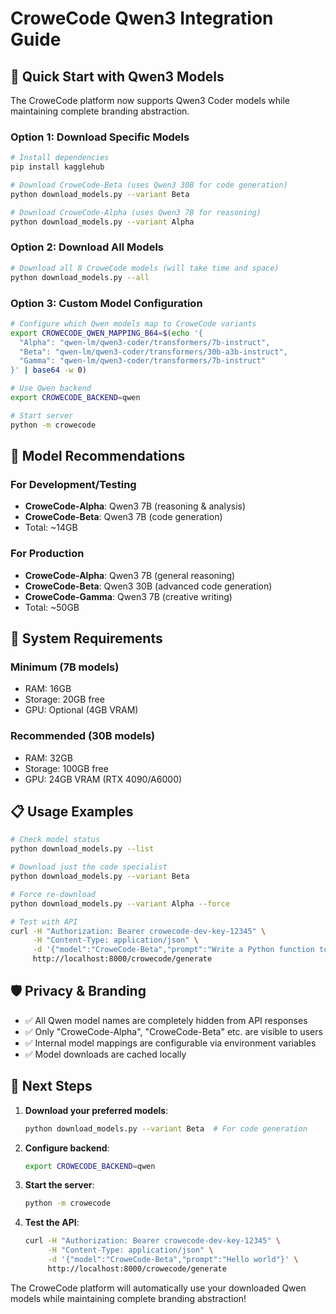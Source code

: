# CroweCode Qwen3 Integration Guide

## 🚀 Quick Start with Qwen3 Models

The CroweCode platform now supports Qwen3 Coder models while maintaining complete branding abstraction.

### Option 1: Download Specific Models

```bash
# Install dependencies
pip install kagglehub

# Download CroweCode-Beta (uses Qwen3 30B for code generation)
python download_models.py --variant Beta

# Download CroweCode-Alpha (uses Qwen3 7B for reasoning)  
python download_models.py --variant Alpha
```

### Option 2: Download All Models

```bash
# Download all 8 CroweCode models (will take time and space)
python download_models.py --all
```

### Option 3: Custom Model Configuration

```bash
# Configure which Qwen models map to CroweCode variants
export CROWECODE_QWEN_MAPPING_B64=$(echo '{
  "Alpha": "qwen-lm/qwen3-coder/transformers/7b-instruct",
  "Beta": "qwen-lm/qwen3-coder/transformers/30b-a3b-instruct",
  "Gamma": "qwen-lm/qwen3-coder/transformers/7b-instruct"
}' | base64 -w 0)

# Use Qwen backend
export CROWECODE_BACKEND=qwen

# Start server
python -m crowecode
```

## 🎯 Model Recommendations

### For Development/Testing
- **CroweCode-Alpha**: Qwen3 7B (reasoning & analysis)
- **CroweCode-Beta**: Qwen3 7B (code generation)
- Total: ~14GB

### For Production
- **CroweCode-Alpha**: Qwen3 7B (general reasoning)
- **CroweCode-Beta**: Qwen3 30B (advanced code generation)
- **CroweCode-Gamma**: Qwen3 7B (creative writing)
- Total: ~50GB

## 🔧 System Requirements

### Minimum (7B models)
- RAM: 16GB
- Storage: 20GB free
- GPU: Optional (4GB VRAM)

### Recommended (30B models)
- RAM: 32GB
- Storage: 100GB free  
- GPU: 24GB VRAM (RTX 4090/A6000)

## 📋 Usage Examples

```bash
# Check model status
python download_models.py --list

# Download just the code specialist
python download_models.py --variant Beta

# Force re-download
python download_models.py --variant Alpha --force

# Test with API
curl -H "Authorization: Bearer crowecode-dev-key-12345" \
     -H "Content-Type: application/json" \
     -d '{"model":"CroweCode-Beta","prompt":"Write a Python function to sort a list"}' \
     http://localhost:8000/crowecode/generate
```

## 🛡️ Privacy & Branding

- ✅ All Qwen model names are completely hidden from API responses
- ✅ Only "CroweCode-Alpha", "CroweCode-Beta" etc. are visible to users
- ✅ Internal model mappings are configurable via environment variables
- ✅ Model downloads are cached locally

## 🚀 Next Steps

1. **Download your preferred models**:
   ```bash
   python download_models.py --variant Beta  # For code generation
   ```

2. **Configure backend**:
   ```bash
   export CROWECODE_BACKEND=qwen
   ```

3. **Start the server**:
   ```bash
   python -m crowecode
   ```

4. **Test the API**:
   ```bash
   curl -H "Authorization: Bearer crowecode-dev-key-12345" \
        -H "Content-Type: application/json" \
        -d '{"model":"CroweCode-Beta","prompt":"Hello world"}' \
        http://localhost:8000/crowecode/generate
   ```

The CroweCode platform will automatically use your downloaded Qwen models while maintaining complete branding abstraction!
